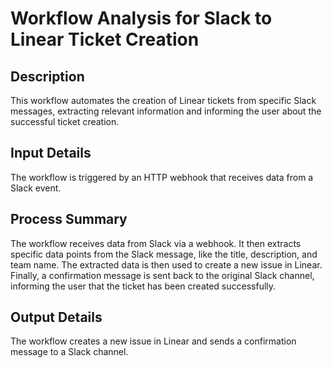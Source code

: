 # Workflow Analysis for Slack to Linear Ticket Creation

## Description
This workflow automates the creation of Linear tickets from specific Slack messages, extracting relevant information and informing the user about the successful ticket creation.

## Input Details
The workflow is triggered by an HTTP webhook that receives data from a Slack event.

## Process Summary
The workflow receives data from Slack via a webhook. It then extracts specific data points from the Slack message, like the title, description, and team name. The extracted data is then used to create a new issue in Linear. Finally, a confirmation message is sent back to the original Slack channel, informing the user that the ticket has been created successfully.

## Output Details
The workflow creates a new issue in Linear and sends a confirmation message to a Slack channel.
